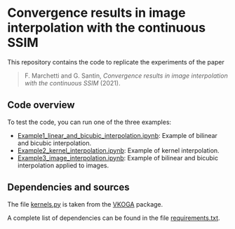 # Convergence results in image interpolation with the continuous SSIM 
This repository contains the code to replicate the experiments of the paper

> F. Marchetti and G. Santin, _Convergence results in image interpolation with the continuous SSIM_ (2021).



## Code overview

To test the code, you can run one of the three examples:

* [Example1_linear_and_bicubic_interpolation.ipynb](Example1_linear_and_bicubic_interpolation.ipynb): Example of bilinear and bicubic interpolation.
* [Example2_kernel_interpolation.ipynb](Example2_kernel_interpolation.ipynb): Example of kernel interpolation.
* [Example3_image_interpolation.ipynb](Example3_image_interpolation.ipynb): Example of bilinear and bicubic interpolation applied to images.



## Dependencies and sources

The file [kernels.py](kernels.py) is taken from the [VKOGA](https://github.com/GabrieleSantin/VKOGA) package.

A complete list of dependencies can be found in the file [requirements.txt](requirements.txt).


